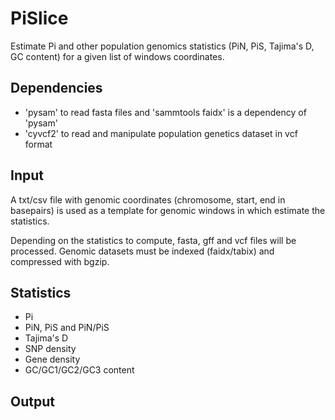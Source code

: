 # PiSlice

Estimate Pi and other population genomics statistics (PiN, PiS, Tajima's D, GC content) for a given list of windows coordinates.

## Dependencies

* 'pysam' to read fasta files and 'sammtools faidx' is a dependency of 'pysam'
* 'cyvcf2' to read and manipulate population genetics dataset in vcf format

## Input

A txt/csv file with genomic coordinates (chromosome, start, end in basepairs) is used as a template for genomic windows in which estimate the statistics.

Depending on the statistics to compute, fasta, gff and vcf files will be processed.
Genomic datasets must be indexed (faidx/tabix) and compressed with bgzip.

## Statistics

* Pi
* PiN, PiS and PiN/PiS
* Tajima's D
* SNP density
* Gene density
* GC/GC1/GC2/GC3 content

## Output
